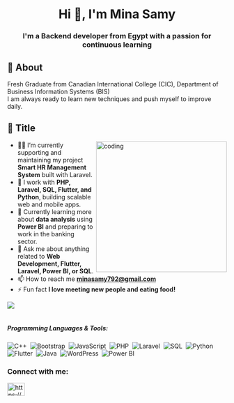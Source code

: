 <h1 align="center">Hi 👋, I'm Mina Samy</h1>
<h3 align="center">I'm a Backend developer from Egypt with a passion for continuous learning</h3>

## 🧐 About
Fresh Graduate from Canadian International College (CIC), Department of Business Information Systems (BIS) <br>
 I am always ready to learn new techniques and push myself to improve daily.


## 📝 Title 
<img align= "right" alt="coding" style="width: 300px;" src="https://camo.githubusercontent.com/4d9f5ecceb711eec6e2018f38a5677dc657c9738d4a65ba3b928c41c0a45b439/68747470733a2f2f6d69726f2e6d656469756d2e636f6d2f6d61782f313336302f302a37513379765349765f7430696f4a2d5a2e676966">

- 👨‍💻 I’m currently supporting and maintaining my project **Smart HR Management System** built with Laravel.
- 💼 I work with **PHP, Laravel, SQL, Flutter, and Python**, building scalable web and mobile apps.
- 🧠 Currently learning more about **data analysis** using **Power BI** and preparing to work in the banking sector.
- 💬 Ask me about anything related to **Web Development, Flutter, Laravel, Power BI, or SQL**.
- 📫 How to reach me **minasamy792@gmail.com**
- ⚡ Fun fact **I love meeting new people and eating food!**

<img src="https://user-images.githubusercontent.com/73097560/115834477-dbab4500-a447-11eb-908a-139a6edaec5c.gif"><br><br>

##### <b>Programming Languages & Tools:</b>

![C++](https://img.shields.io/badge/-C++-05122A?style=flat&logo=C%2B%2B&logoColor=00599C)&nbsp;
![Bootstrap](https://img.shields.io/badge/-Bootstrap-05122A?style=flat&logo=bootstrap)&nbsp;
![JavaScript](https://img.shields.io/badge/-JavaScript-05122A?style=flat&logo=javascript)&nbsp;
![PHP](https://img.shields.io/badge/-PHP-05122A?style=flat&logo=php)&nbsp;
![Laravel](https://img.shields.io/badge/-Laravel-05122A?style=flat&logo=laravel)&nbsp;
![SQL](https://img.shields.io/badge/-SQL-05122A?style=flat&logo=mysql)&nbsp;
![Python](https://img.shields.io/badge/-Python-05122A?style=flat&logo=python)&nbsp;
![Flutter](https://img.shields.io/badge/-Flutter-05122A?style=flat&logo=flutter)&nbsp;
![Java](https://img.shields.io/badge/-Java-05122A?style=flat&logo=openjdk)&nbsp;
![WordPress](https://img.shields.io/badge/-WordPress-05122A?style=flat&logo=wordpress)&nbsp;
![Power BI](https://img.shields.io/badge/-Power%20BI-05122A?style=flat&logo=powerbi)&nbsp;



<h3 align="left">Connect with me:</h3>
   <p align="left">
        <a href="https://www.linkedin.com/in/mina-samy-34b256240/" target="blank"><img align="center" src="https://raw.githubusercontent.com/rahuldkjain/github-profile-readme-generator/master/src/images/icons/Social/linked-in-alt.svg" alt="https://www.linkedin.com/in/abdelrahman-hani-901442261" height="30" width="40" /></a>
        </p>
        
